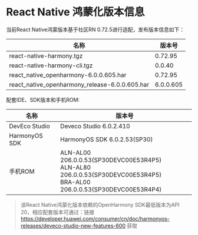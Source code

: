 # React Native 鸿蒙化版本信息

当前React Native鸿蒙版本基于社区RN 0.72.5进行适配，发布版本信息如下：

| 名称                          | 版本号                            |
| ----------------------------- | -------------------------------|
| react-native-harmony.tgz        | 0.72.95 |
| react-native-harmony-cli.tgz    | 0.0.40 |
| react_native_openharmony-6.0.0.605.har              | 0.72.95 |
| react_native_openharmony_release-6.0.0.605.har      | 6.0.0.605 |

配套IDE、SDK版本和手机ROM:

| 名称                          | 版本号                            |
| ----------------------------- | -------------------------------|
| DevEco Studio     | Deveco Studio 6.0.2.410 |
| HarmonyOS SDK     | HarmonyOS SDK 6.0.2.53(SP30) |
| 手机ROM           | ALN-AL00 206.0.0.53(SP30DEVC00E53R4P5) <br> ALN-AL80 206.0.0.53(SP30DEVC00E53R4P5) <br> BRA-AL00 206.0.0.53(SP30DEVC00E53R4P4) |

> 该React Native鸿蒙化版本依赖的OpenHarmony SDK最低版本为API 20，相应配套版本可通过：链接 https://developer.huawei.com/consumer/cn/doc/harmonyos-releases/deveco-studio-new-features-600 获取